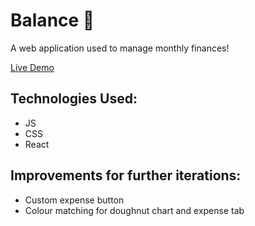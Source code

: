 # Balance 💸

A web application used to manage monthly finances!

[Live Demo](https://ddannyll.github.io/balance)

## Technologies Used:
- JS
- CSS
- React

## Improvements for further iterations: 
- Custom expense button
- Colour matching for doughnut chart and expense tab
